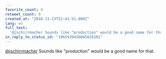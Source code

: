 ```yaml
---
favorite_count: 4
retweet_count: 0
created_at: "2018-11-23T22:41:51.000Z"
lang: en
full_text:
  '@jschirrmacher Sounds like "production" would be a good name for that.'
in_reply_to_status_id: "1065939436045828101"
---
```


[@jschirrmacher](https://twitter.com/jschirrmacher) Sounds like "production"
would be a good name for that.
